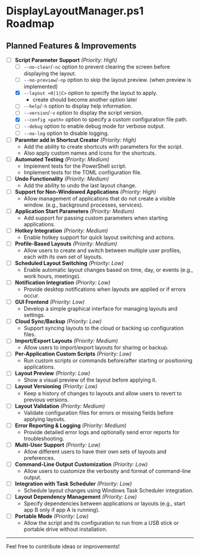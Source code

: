 ﻿# DisplayLayoutManager.ps1 Roadmap

## Planned Features & Improvements

- [ ] **Script Parameter Support** _(Priority: High)_
  - [ ]  `--no-clear`/`-nc` option to prevent clearing the screen before displaying the layout.
  - [ ]  `--no-preview`/`-np` option to skip the layout preview. (when preview is implemented)
  - [X]  `--layout <0|1|C>` option to specify the layout to apply.
     - create should become another option later
  - [ ]  `--help`/`-h` option to display help information.
  - [ ]  `--version`/`-v` option to display the script version.
  - [x]  `--config <path>` option to specify a custom configuration file path.
  - [ ] `--debug` option to enable debug mode for verbose output.
  - [ ]  `--no-log` option to disable logging.
- [ ] **Paramter add in Shortcut Creator** _(Priority: High)_
  - Add the ability to create shortcuts with parameters for the script.
  - Also apply custom names and icons for the shortcuts.
- [ ] **Automated Testing** _(Priority: Medium)_
  - Implement tests for the PowerShell script.
  - Implement tests for the TOML configuration file.
- [ ] **Undo Functionality** _(Priority: Medium)_
  - Add the ability to undo the last layout change.
- [ ] **Support for Non-Windowed Applications** _(Priority: High)_
  - Allow management of applications that do not create a visible window. (e.g., background processes, services).
- [ ] **Application Start Parameters** _(Priority: Medium)_
  - Add support for passing custom parameters when starting applications.
- [ ] **Hotkey Integration** _(Priority: Medium)_
  - Enable hotkey support for quick layout switching and actions.
- [ ] **Profile-Based Layouts** _(Priority: Medium)_
  - Allow users to create and switch between multiple user profiles, each with its own set of layouts.
- [ ] **Scheduled Layout Switching** _(Priority: Low)_
  - Enable automatic layout changes based on time, day, or events (e.g., work hours, meetings).
- [ ] **Notification Integration** _(Priority: Low)_
  - Provide desktop notifications when layouts are applied or if errors occur.
- [ ] **GUI Frontend** _(Priority: Low)_
  - Develop a simple graphical interface for managing layouts and settings.
- [ ] **Cloud Sync/Backup** _(Priority: Low)_
  - Support syncing layouts to the cloud or backing up configuration files.
- [ ] **Import/Export Layouts** _(Priority: Medium)_
  - Allow users to import/export layouts for sharing or backup.
- [ ] **Per-Application Custom Scripts** _(Priority: Low)_
  - Run custom scripts or commands before/after starting or positioning applications.
- [ ] **Layout Preview** _(Priority: Low)_
  - Show a visual preview of the layout before applying it.
- [ ] **Layout Versioning** _(Priority: Low)_
  - Keep a history of changes to layouts and allow users to revert to previous versions.
- [ ] **Layout Validation** _(Priority: Medium)_
  - Validate configuration files for errors or missing fields before applying layouts.
- [ ] **Error Reporting & Logging** _(Priority: Medium)_
  - Provide detailed error logs and optionally send error reports for troubleshooting.
- [ ] **Multi-User Support** _(Priority: Low)_
  - Allow different users to have their own sets of layouts and preferences.
- [ ] **Command-Line Output Customization** _(Priority: Low)_
  - Allow users to customize the verbosity and format of command-line output.
- [ ] **Integration with Task Scheduler** _(Priority: Low)_
  - Schedule layout changes using Windows Task Scheduler integration.
- [ ] **Layout Dependency Management** _(Priority: Low)_
  - Specify dependencies between applications or layouts (e.g., start app B only if app A is running).
- [ ] **Portable Mode** _(Priority: Low)_
  - Allow the script and its configuration to run from a USB stick or portable drive without installation.
---

Feel free to contribute ideas or improvements!
